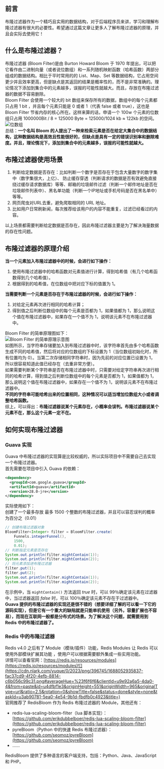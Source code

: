<a name="K5E2X"></a>
## 前言
布隆过滤器作为一个精巧且实用的数据结构，对于后端程序员来讲，学习和理解布隆过滤器有很大的必要性。希望通过这篇文章让更多人了解布隆过滤器的原理，并且会实际去使用它！
<a name="YUuS0"></a>
## 什么是布隆过滤器？
布隆过滤器 (Bloom Filter)是由 Burton Howard Bloom 于 1970 年提出，可以把它看作由二进制向量（或者说位数组）和一系列随机映射函数（哈希函数）两部分组成的数据结构。相比于平时常用的的 List、Map、Set 等数据结构，它占用空间更少并且效率更高，但是缺点是其返回的结果是概率性的，而不是非常准确的。理论情况下添加到集合中的元素越多，误报的可能性就越大。而且，存放在布隆过滤器的数据不容易删除。<br />Bloom Filter 会使用一个较大的 bit 数组来保存所有的数据，数组中的每个元素都只占用 1 bit ，并且每个元素只能是 0 或者 1（代表 false 或者 true），这也是 Bloom Filter 节省内存的核心所在。这样来算的话，申请一个 100w 个元素的位数组只占用 1000000Bit / 8 = 125000 Byte = 125000/1024 kb ≈ 122kb 的空间。<br />![位数组](https://cdn.nlark.com/yuque/0/2023/png/396745/1688052935737-e8ff7862-aeca-4bf8-8b75-050bbb364df9.png#averageHue=%23e6f3e6&clientId=u9e92a6a5-4da0-4&from=paste&id=ue00c3963&originHeight=91&originWidth=781&originalType=url&ratio=2.5&rotation=0&showTitle=true&status=done&style=none&taskId=ucc33ebf0-b3a5-42a4-a884-99d92792768&title=%E4%BD%8D%E6%95%B0%E7%BB%84 "位数组")<br />总结：**一个名叫 Bloom 的人提出了一种来检索元素是否在给定大集合中的数据结构，这种数据结构是高效且性能很好的，但缺点是具有一定的错误识别率和删除难度。并且，理论情况下，添加到集合中的元素越多，误报的可能性就越大。**
<a name="MiHlU"></a>
## 布隆过滤器使用场景

1. 判断给定数据是否存在：比如判断一个数字是否存在于包含大量数字的数字集中（数字集很大，上亿）、 防止缓存穿透（判断请求的数据是否有效避免直接绕过缓存请求数据库）等等、邮箱的垃圾邮件过滤（判断一个邮件地址是否在垃圾邮件列表中）、黑名单功能（判断一个IP地址或手机号码是否在黑名单中）等等。
2. 网页爬虫对URL去重，避免爬取相同的 URL 地址。
3. 比如用户日常刷新闻，每次推荐给该用户的内容不能重复，过滤已经看过的内容。

以上场景都需要判断给定数据是否存在，因此布隆过滤器主要是为了解决海量数据的存在性问题。
<a name="pqdVT"></a>
## 布隆过滤器的原理介绍
**当一个元素加入布隆过滤器中的时候，会进行如下操作：**

1. 使用布隆过滤器中的哈希函数对元素值进行计算，得到哈希值（有几个哈希函数得到几个哈希值）。
2. 根据得到的哈希值，在位数组中把对应下标的值置为 1。

**当需要判断一个元素是否存在于布隆过滤器的时候，会进行如下操作：**

1. 对给定元素再次进行相同的哈希计算；
2. 得到值之后判断位数组中的每个元素是否都为 1，如果值都为 1，那么说明这个值在布隆过滤器中，如果存在一个值不为 1，说明该元素不在布隆过滤器中。

Bloom Filter 的简单原理图如下：<br />![Bloom Filter 的简单原理示意图](https://cdn.nlark.com/yuque/0/2023/png/396745/1688052935716-609dfa4e-71ac-4290-8318-430c4712005f.png#averageHue=%23effaf1&clientId=u9e92a6a5-4da0-4&from=paste&id=u70962f1f&originHeight=241&originWidth=781&originalType=url&ratio=2.5&rotation=0&showTitle=true&status=done&style=none&taskId=u3638aa74-73e2-4485-8361-9a7173309b5&title=Bloom%20Filter%20%E7%9A%84%E7%AE%80%E5%8D%95%E5%8E%9F%E7%90%86%E7%A4%BA%E6%84%8F%E5%9B%BE "Bloom Filter 的简单原理示意图")<br />如图所示，当字符串存储要加入到布隆过滤器中时，该字符串首先由多个哈希函数生成不同的哈希值，然后将对应的位数组的下标设置为 1（当位数组初始化时，所有位置均为 0）。当第二次存储相同字符串时，因为先前的对应位置已设置为 1，所以很容易知道此值已经存在（去重非常方便）。<br />如果需要判断某个字符串是否在布隆过滤器中时，只需要对给定字符串再次进行相同的哈希计算，得到值之后判断位数组中的每个元素是否都为 1，如果值都为 1，那么说明这个值在布隆过滤器中，如果存在一个值不为 1，说明该元素不在布隆过滤器中。<br />**不同的字符串可能哈希出来的位置相同，这种情况可以适当增加位数组大小或者调整哈希函数。**<br />综上，可以得出：**布隆过滤器说某个元素存在，小概率会误判。布隆过滤器说某个元素不在，那么这个元素一定不在。**
<a name="N3HqV"></a>
## 如何实现布隆过滤器
<a name="QgYjk"></a>
### Guava 实现
Guava 中布隆过滤器的实现算是比较权威的，所以实际项目中不需要自己去实现一个布隆过滤器。<br />首先需要在项目中引入 Guava 的依赖：
```xml
<dependency>
  <groupId>com.google.guava</groupId>
  <artifactId>guava</artifactId>
  <version>28.0-jre</version>
</dependency>
```
实际使用如下：<br />创建了一个最多存放 最多 1500 个整数的布隆过滤器，并且可以容忍误判的概率为百分之（0.01）
```java
// 创建布隆过滤器对象
BloomFilter<Integer> filter = BloomFilter.create(
    Funnels.integerFunnel(),
    1500,
    0.01);
// 判断指定元素是否存在
System.out.println(filter.mightContain(1));
System.out.println(filter.mightContain(2));
// 将元素添加进布隆过滤器
filter.put(1);
filter.put(2);
System.out.println(filter.mightContain(1));
System.out.println(filter.mightContain(2));
```
在示例中，当 `mightContain()` 方法返回 _true_ 时，可以 99％确定该元素在过滤器中，当过滤器返回 _false_ 时，可以 100％确定该元素不存在于过滤器中。<br />**Guava 提供的布隆过滤器的实现还是很不错的（想要详细了解的可以看一下它的源码实现），但是它有一个重大的缺陷就是只能单机使用（另外，容量扩展也不容易），而现在互联网一般都是分布式的场景。为了解决这个问题，就需要用到 Redis 中的布隆过滤器了。**
<a name="ka1t1"></a>
### Redis 中的布隆过滤器
Redis v4.0 之后有了 Module（模块/插件）功能，Redis Modules 让 Redis 可以使用外部模块扩展其功能 ，使用户可以根据需要额外集成一些实用功能。<br />详情可以查看官网：[https://redis.io/resources/modules](https://redis.io/resources/modules)![](https://cdn.nlark.com/yuque/0/2023/png/396745/1688052935837-fac37cd9-4f20-4efb-8814-c6b056c99c31.png#averageHue=%23f6f6f6&clientId=u9e92a6a5-4da0-4&from=paste&id=u4dfbf1e3&originHeight=551&originWidth=965&originalType=url&ratio=2.5&rotation=0&showTitle=false&status=done&style=none&taskId=u3ab90781-5ea0-4e54-9b1d-fbdfb0c4923&title=)<br />官网推荐了 RedisBloom 作为 Redis 布隆过滤器的 Module，其他还有：

- redis-lua-scaling-bloom-filter（lua 脚本实现）：[https://github.com/erikdubbelboer/redis-lua-scaling-bloom-filter](https://github.com/erikdubbelboer/redis-lua-scaling-bloom-filter)
- pyreBloom（Python 中的快速 Redis 布隆过滤器）：[https://github.com/seomoz/pyreBloom](https://github.com/seomoz/pyreBloom)
- ......

RedisBloom 提供了多种语言的客户端支持，包括：Python、Java、JavaScript 和 PHP。
